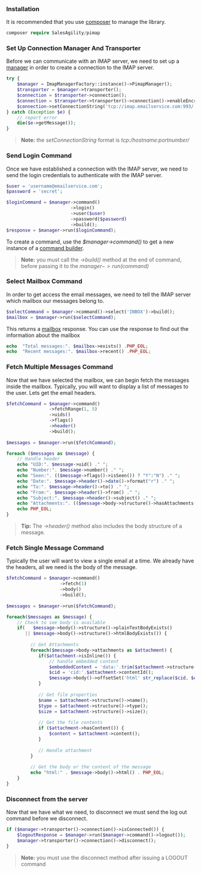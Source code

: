 ### Installation
It is recommended that you use [composer](https://getcomposer.org/) to manage the library.

```php
composer require SalesAgility/pimap
```

### Set Up Connection Manager And Transporter
Before we can communicate with an IMAP server, we need to set up a [manager](02_Managers.md) in order to create a connection to the IMAP server.

```php
try {
    $manager = ImapManagerFactory::instance()->PimapManager();
    $transporter = $manager->transporter();
    $connection = $transporter->connection();
    $connection = $transporter->transporter()->connection()->enableEncryption();
    $connection->setConnectionString('tcp://imap.emailservice.com:993/');
} catch (Exception $e) {
    // report error
    die($e->getMessage());
}
```

> **Note:** the _setConnectionString_ format is _tcp:/hostname:portnumber/_

### Send Login Command
Once we have established a connection with the IMAP server, we need to send the login credentials to authenticate with the IMAP server.

```php
$user = 'username@emailservice.com';
$password = 'secret';

$loginCommand = $manager->command()
                        ->login()
                        ->user($user)
                        ->password($password)
                        ->build();
$response = $manager->run($loginCommand);
```

To create a command, use the _$manager->command()_ to get a new instance of a [command builder](03_Commands.md).

> **Note:** you must call the _->build()_ method at the end of command, before passing it to the _$manager->run($command)_

### Select Mailbox Command
In order to get access the email messages, we need to tell the IMAP server which mailbox our messages belong to.
```php
$selectCommand = $manager->command()->select('INBOX')->build();
$mailbox = $manager->run($selectCommand);
```

This returns a [mailbox](04_Responses.md) response. You can use the response to find out the information about the mailbox

```php
echo  "Total messages:". $mailbox->exists() .PHP_EOL;
echo  "Recent messages:". $mailbox->recent() .PHP_EOL;
```


### Fetch Multiple Messages Command
Now that we have selected the mailbox, we can begin fetch the messages inside the mailbox. Typically, you will want to display a list of messages to the user. Lets get the email headers.

```php
$fetchCommand = $manager->command()
                ->fetchRange(1, 5)
                ->uids()
                ->flags()
                ->header()
                ->build();
                
$messages = $manager->run($fetchCommand);

foreach ($messages as $message) {
    // Handle header
    echo "UID:". $message->uid() ." ";
    echo "Number:". $message->number() ." ";
    echo "Seen:". (($message->flags()->isSeen()) ? "Y":"N") ." ";
    echo "Date:". $message->header()->date()->format("r") ." ";
    echo "To:". $message->header()->to() ." ";
    echo "From:". $message->header()->from() ." ";
    echo "Subject:". $message->header()->subject() ." ";
    echo "Attachments:". (($message->body->structure()->hasAttachments()) ? "Y":"N") ." ";
    echo PHP_EOL;
}
```

> **Tip:** The _->header()_ method also includes the body structure of a message.

### Fetch Single Message Command
Typically the user will want to view a single email at a time. We already have the headers, all we need is the body of the message.

```php
$fetchCommand = $manager->command()
                    ->fetch(1)
                    ->body()
                    ->build();
                    
$messages = $manager->run($fetchCommand);

foreach($messages as $message) {
    // Check to see body is available
    if(   $message->body()->structure()->plainTextBodyExists()
       || $message->body()->structure()->htmlBodyExists()) {
         
         // Get Attachments
         foreach($message->body->attachments as $attachment) {
            if($attachment->isInline()) {
                // handle embedded content
                $embeddedContent = 'data:'.trim($attachment->structure()->type()).';base64,'.base64_encode($attachment->content());
                $cid = 'cid:'.$attachment->contentId();
                $message->body()->offsetSet('html' str_replace($cid, $encodedContent, $message->body()->html()));
            }
            
            // Get file properties
            $name = $attachment->structure()->name();
            $type = $attachment->structure()->type();
            $size = $attachment->structure()->size();
            
            // Get the file contents
            if ($attachment->hasContent()) {
                $content = $attachment->content();
            }
            
            // Handle attachment
         }
         
         // Get the body or the content of the message
         echo "html:" . $message->body()->html() . PHP_EOL;
    }
}
```

### Disconnect from the server
Now that we have what we need, to disconnect we must send the log out command before we disconnect.

```php
if ($manager->transporter()->connection()->isConnected()) {
    $logoutResponse = $manager->run($manager->command()->logout());
    $manager->transporter()->connection()->disconnect();
}
```

> **Note:** you must use the disconnect method after issuing a LOGOUT command

